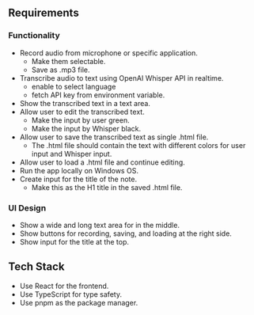 ## Requirements

### Functionality

- Record audio from microphone or specific application.
  - Make them selectable.
  - Save as .mp3 file.
- Transcribe audio to text using OpenAI Whisper API in realtime.
  - enable to select language
  - fetch API key from environment variable.
- Show the transcribed text in a text area.
- Allow user to edit the transcribed text.
  - Make the input by user green.
  - Make the input by Whisper black.
- Allow user to save the transcribed text as single .html file.
  - The .html file should contain the text with different colors for user input and Whisper input.
- Allow user to load a .html file and continue editing.
- Run the app locally on Windows OS.
- Create input for the title of the note.
  - Make this as the H1 title in the saved .html file.

### UI Design

- Show a wide and long text area for in the middle.
- Show buttons for recording, saving, and loading at the right side.
- Show input for the title at the top.

## Tech Stack

- Use React for the frontend.
- Use TypeScript for type safety.
- Use pnpm as the package manager.
